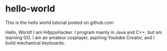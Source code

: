 # hello-world
This is the hello world tutorial posted on github.com

Hello, World!
I am H4ppyHacker. I program mainly in Java and C++, but am learning GO.
I am an amateur cosplayer, aspiring Youtube Creator, and I build mechanical keyboards. 
